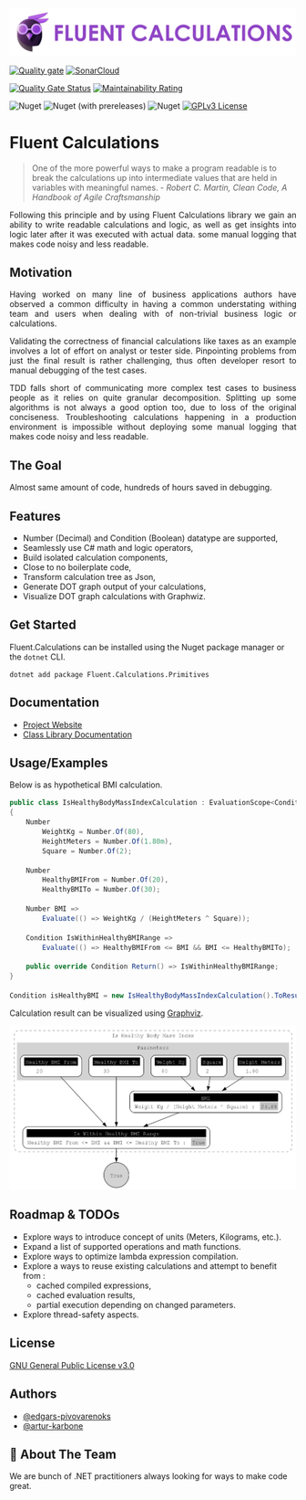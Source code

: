 
![Logo](https://raw.githubusercontent.com/jitt-team/jitt-me/main/assets/fluent.calculations.git.top.banner.med.png)

[![Quality gate](https://sonarcloud.io/api/project_badges/quality_gate?project=jitt-team_fluent-calculations-primitives)](https://sonarcloud.io/summary/new_code?id=jitt-team_fluent-calculations-primitives)
[![SonarCloud](https://sonarcloud.io/images/project_badges/sonarcloud-white.svg)](https://sonarcloud.io/summary/new_code?id=jitt-team_fluent-calculations-primitives)

[![Quality Gate Status](https://sonarcloud.io/api/project_badges/measure?project=jitt-team_fluent-calculations-primitives&metric=alert_status)](https://sonarcloud.io/summary/new_code?id=jitt-team_fluent-calculations-primitives)
[![Maintainability Rating](https://sonarcloud.io/api/project_badges/measure?project=jitt-team_fluent-calculations-primitives&metric=sqale_rating)](https://sonarcloud.io/summary/new_code?id=jitt-team_fluent-calculations-primitives)

![Nuget](https://img.shields.io/nuget/v/Fluent.Calculations.Primitives)
![Nuget (with prereleases)](https://img.shields.io/nuget/vpre/Fluent.Calculations.Primitives)
![Nuget](https://img.shields.io/nuget/dt/Fluent.Calculations.Primitives)
[![GPLv3 License](https://img.shields.io/badge/License-GPL%20v3-yellow.svg)](https://opensource.org/license/gpl-3-0/)

# Fluent Calculations

> One of the more powerful ways to make a program readable is to break the calculations up into intermediate values that are held in variables with meaningful names. - _Robert C. Martin, Clean Code, A Handbook of Agile Craftsmanship_

<div align="justify">
Following this principle and by using Fluent Calculations library we gain an ability to write readable calculations and logic, as well as get insights into logic later after it was executed with actual data.
some manual logging that makes code noisy and less readable.
</div>

## Motivation
<div align="justify">
Having worked on many line of business applications authors have observed a common difficulty in having a common understating withing team and users when dealing with of non-trivial business logic or calculations. 

Validating the correctness of financial calculations like taxes as an example involves a lot of effort on analyst or tester side. Pinpointing problems from just the final result is rather challenging, thus often developer resort to manual debugging of the test cases.

TDD falls short of communicating more complex test cases to business people as it relies on quite granular decomposition. 
Splitting up some algorithms is not always a good option too, due to loss of the original conciseness. 
Troubleshooting calculations happening in a production environment is impossible without deploying 
some manual logging that makes code noisy and less readable.
</div>

## The Goal

Almost same amount of code, hundreds of hours saved in debugging.

## Features

- Number (Decimal) and Condition (Boolean) datatype are supported,
- Seamlessly use C# math and logic operators,
- Build isolated calculation components,
- Close to no boilerplate code,
- Transform calculation tree as Json,
- Generate DOT graph output of your calculations,
- Visualize DOT graph calculations with Graphwiz.


## Get Started

Fluent.Calculations can be installed using the Nuget package manager or the `dotnet` CLI.

```
dotnet add package Fluent.Calculations.Primitives
```

## Documentation

- [Project Website](https://fcp-project.jitt.me/)
- [Class Library Documentation](https://fcp-api-browser.jitt.me/)


## Usage/Examples

Below is as hypothetical BMI calculation.

```c#
public class IsHealthyBodyMassIndexCalculation : EvaluationScope<Condition>
{
    Number
        WeightKg = Number.Of(80),
        HeightMeters = Number.Of(1.80m),
        Square = Number.Of(2);

    Number
        HealthyBMIFrom = Number.Of(20),
        HealthyBMITo = Number.Of(30);

    Number BMI => 
        Evaluate(() => WeightKg / (HeightMeters ^ Square));

    Condition IsWithinHealthyBMIRange => 
        Evaluate(() => HealthyBMIFrom <= BMI && BMI <= HealthyBMITo);

    public override Condition Return() => IsWithinHealthyBMIRange;
}

Condition isHealthyBMI = new IsHealthyBodyMassIndexCalculation().ToResult();
```

Calculation result can be visualized using [Graphviz](https://graphviz.org/).

![BMI calculation visualization](../assets/example/fluent-calculation-demo.dot.png)


## Roadmap & TODOs
- Explore ways to introduce concept of units (Meters, Kilograms, etc.).
- Expand a list of supported operations and math functions.
- Explore ways to optimize lambda expression compilation.
- Explore a ways to reuse existing calculations and attempt to benefit from :
   - cached compiled expressions,
   - cached evaluation results,
   - partial execution depending on changed parameters.
- Explore thread-safety aspects.
 
## License

[GNU General Public License v3.0](https://github.com/jitt-team/fluent-calculations-primitives/blob/2ada80ea405e5ce6198ef1a8973dc23a83bc20c1/LICENSE)


## Authors

- [@edgars-pivovarenoks](https://www.github.com/edgars-pivovarenoks)
- [@artur-karbone](https://www.github.com/arturkarbone)

## 🚀 About The Team
We are bunch of .NET practitioners always looking for ways to make code great.

